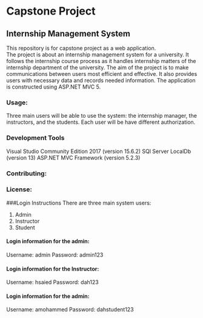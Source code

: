 # Capstone Project
## Internship Management System
This repository is for capstone project as a web application.  
The project is about an internship management system for a university. It follows the internship course process as it handles internship matters of the internship department of the university. The aim of the project is to make communications between users most efficient and effective. It also provides users with necessary data and records needed information.
The application is constructed using ASP.NET MVC 5.

### Usage: 
Three main users will be able to use the system: the internship manager, the instructors, and the students.
Each user will be have different authorization. 

### Development Tools

Visual Studio Community Edition 2017 (version 15.6.2)
SQl Server LocalDb (version 13)
ASP.NET MVC Framework (version 5.2.3)

### Contributing: 

### License: 

###Login Instructions
There are three main system users:
1. Admin
2. Instructor
3. Student 

#### Login information for the admin:

Username: admin
Password: admin123

#### Login information for the Instructor:

Username: hsaied
Password: dah123

#### Login information for the admin:

Username: amohammed
Password: dahstudent123


